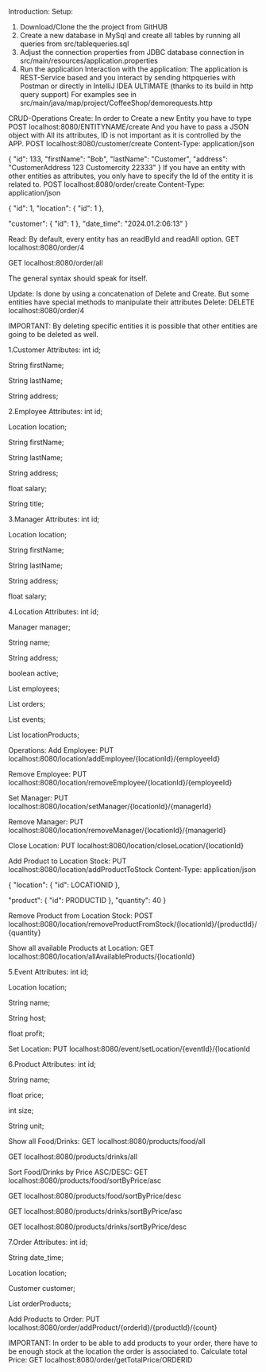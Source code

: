 Introduction:
Setup:
1. Download/Clone the the project from GitHUB
2. Create a new database in MySql and create all tables by running all queries from src/tablequeries.sql
3. Adjust the connection properties from JDBC database connection in src/main/resources/application.properties
4. Run the application
Interaction with the application:
The application is REST-Service based and you interact by sending httpqueries with Postman or directly in IntelliJ IDEA ULTIMATE (thanks to its build in http query support)
For examples see in src/main/java/map/project/CoffeeShop/demorequests.http

CRUD-Operations
Create:
In order to Create a new Entity you have to type
POST localhost:8080/ENTITYNAME/create 
And you have to pass a JSON object with All its attributes, ID is not important as it is controlled by the APP.
POST localhost:8080/customer/create
Content-Type: application/json

{
  "id": 133,
  "firstName": "Bob",
  "lastName": "Customer",
  "address": "CustomerAddress 123 Customercity 22333"
}
If you have an entity with other entities as attributes, you only have to specify the Id of the entity it is related to.
POST localhost:8080/order/create
Content-Type: application/json

{
  "id": 1,
  "location": {
    "id": 1
  },

  "customer": {
    "id": 1
  },
  "date_time": "2024.01.2:06:13"
}

Read:
By default, every entity has an readById and readAll option.
GET localhost:8080/order/4

GET localhost:8080/order/all

The general syntax should speak for itself.

Update:
Is done by using a concatenation of Delete and Create. But some entities have special methods to manipulate their attributes
Delete:
DELETE localhost:8080/order/4

IMPORTANT: By deleting specific entities it is possible that other entities are going to be deleted as well.



1.Customer
Attributes:
int id;

String firstName;

String lastName;

String address;


2.Employee
Attributes:
int id;

Location location;

String firstName;

String lastName;

String address;

float salary;

String title;

3.Manager
Attributes:
int id;

Location location;

String firstName;

String lastName;

String address;

float salary;

4.Location
Attributes:
int id;

Manager manager;

String name;

String address;

boolean active;

List<Employee> employees;

List<Order> orders;

List<Event> events;

List<LocationProduct> locationProducts;


Operations:
Add Employee:
PUT localhost:8080/location/addEmployee/{locationId}/{employeeId}

Remove Employee:
PUT localhost:8080/location/removeEmployee/{locationId}/{employeeId}

Set Manager:
PUT localhost:8080/location/setManager/{locationId}/{managerId}

Remove Manager:
PUT localhost:8080/location/removeManager/{locationId}/{managerId}

Close Location:
PUT localhost:8080/location/closeLocation/{locationId}

Add Product to Location Stock:
PUT localhost:8080/location/addProductToStock
Content-Type: application/json

{
  "location": {
    "id": LOCATIONID
  },

  "product": {
    "id": PRODUCTID
  },
  "quantity": 40
}

Remove Product from Location Stock:
POST localhost:8080/location/removeProductFromStock/{locationId}/{productId}/{quantity}

Show all available Products at Location:
GET localhost:8080/location/allAvailableProducts/{locationId}

5.Event
Attributes:
int id;

Location location;

String name;

String host;

float profit;

Set Location:
PUT localhost:8080/event/setLocation/{eventId}/{locationId

6.Product
Attributes:
int id;

String name;

float price;

int size;

String unit;

Show all Food/Drinks:
GET localhost:8080/products/food/all

GET localhost:8080/products/drinks/all

Sort Food/Drinks by Price ASC/DESC:
GET localhost:8080/products/food/sortByPrice/asc

GET localhost:8080/products/food/sortByPrice/desc

GET localhost:8080/products/drinks/sortByPrice/asc

GET localhost:8080/products/drinks/sortByPrice/desc


7.Order
Attributes:
int id;

String date_time;

Location location;

Customer customer;

List<OrderProduct> orderProducts;

Add Products to Order:
PUT localhost:8080/order/addProduct/{orderId}/{productId}/{count}

IMPORTANT: In order to be able to add products to your order, there have to be enough stock at the location the order is associated to.
Calculate total Price:
GET localhost:8080/order/getTotalPrice/ORDERID
